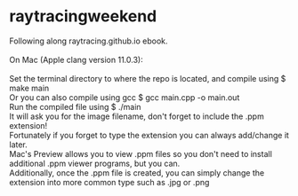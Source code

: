 # raytracingweekend
Following along raytracing.github.io ebook.\
\
On Mac (Apple clang version 11.0.3):\
\
Set the terminal directory to where the repo is located, and compile using $ make main\
Or you can also compile using gcc $ gcc main.cpp -o main.out\
Run the compiled file using $ ./main\
It will ask you for the image filename, don't forget to include the .ppm extension!\
Fortunately if you forget to type the extension you can always add/change it later.\
Mac's Preview allows you to view .ppm files so you don't need to install additional .ppm viewer programs, but you can.\
Additionally, once the .ppm file is created, you can simply change the extension into more common type such as .jpg or .png
